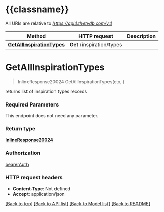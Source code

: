 # {{classname}}

All URIs are relative to *https://api4.thetvdb.com/v4*

Method | HTTP request | Description
------------- | ------------- | -------------
[**GetAllInspirationTypes**](InspirationTypesApi.md#GetAllInspirationTypes) | **Get** /inspiration/types | 

# **GetAllInspirationTypes**
> InlineResponse20024 GetAllInspirationTypes(ctx, )


returns list of inspiration types records

### Required Parameters
This endpoint does not need any parameter.

### Return type

[**InlineResponse20024**](inline_response_200_24.md)

### Authorization

[bearerAuth](../README.md#bearerAuth)

### HTTP request headers

 - **Content-Type**: Not defined
 - **Accept**: application/json

[[Back to top]](#) [[Back to API list]](../README.md#documentation-for-api-endpoints) [[Back to Model list]](../README.md#documentation-for-models) [[Back to README]](../README.md)

